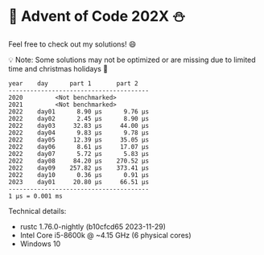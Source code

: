 # 🎄 Advent of Code 202X ⛄

Feel free to check out my solutions! 😄

💡 Note: Some solutions may not be optimized or are missing due to limited time and christmas holidays 🎅

```
year    day      part 1       part 2
---------------------------------------
2020         <Not benchmarked>
2021         <Not benchmarked>
2022    day01      8.90 μs      9.76 μs
2022    day02      2.45 μs      8.90 μs
2022    day03     32.83 μs     44.00 μs
2022    day04      9.83 μs      9.78 μs
2022    day05     12.39 μs     35.05 μs
2022    day06      8.61 μs     17.07 μs
2022    day07      5.72 μs      5.83 μs
2022    day08     84.20 μs    270.52 μs
2022    day09    257.82 μs    373.41 μs
2022    day10      0.36 μs      0.91 μs
2023    day01     20.80 μs     66.51 μs
---------------------------------------
1 μs = 0.001 ms
```

Technical details:

- rustc 1.76.0-nightly (b10cfcd65 2023-11-29)
- Intel Core i5-8600k @ ~4.15 GHz (6 physical cores)
- Windows 10
